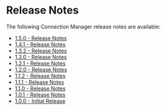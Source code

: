 [title]: # (Release Notes)
[tags]: # (releasenotes,bugs,fixes)
[priority]: # (800)

# Release Notes 

The following Connection Manager release notes are available:

* [1.5.0 - Release Notes](rn-1.5.0.md)
* [1.4.1 - Release Notes](rn-1.4.1.md)
* [1.3.2 - Release Notes](rn-1.3.2.md)
* [1.3.0 - Release Notes](rn-1.3.0.md)
* [1.2.1 - Release Notes](rn-1.2.1.md)
* [1.2.0 - Release Notes](rn-1.2.0.md)
* [1.1.2 - Release Notes](rn-1.1.2.md)
* [1.1.1 - Release Notes](rn-1.1.1.md)
* [1.1.0 - Release Notes](rn-1.1.0.md)
* [1.0.1 - Release Notes](rn-1.0.1.md)
* [1.0.0 - Initial Release](rn-1.0.0.md)


